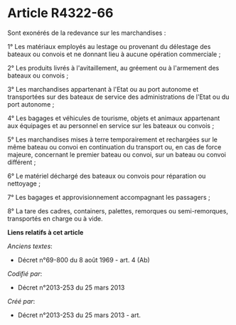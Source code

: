 # Article R4322-66

Sont exonérés de la redevance sur les marchandises :

1° Les matériaux employés au lestage ou provenant du délestage des bateaux ou convois et ne donnant lieu à aucune opération
commerciale ;

2° Les produits livrés à l'avitaillement, au gréement ou à l'armement des bateaux ou convois ;

3° Les marchandises appartenant à l'Etat ou au port autonome et transportées sur des bateaux de service des administrations
de l'Etat ou du port autonome ;

4° Les bagages et véhicules de tourisme, objets et animaux appartenant aux équipages et au personnel en service sur les
bateaux ou convois ;

5° Les marchandises mises à terre temporairement et rechargées sur le même bateau ou convoi en continuation du transport ou,
en cas de force majeure, concernant le premier bateau ou convoi, sur un bateau ou convoi différent ;

6° Le matériel déchargé des bateaux ou convois pour réparation ou nettoyage ;

7° Les bagages et approvisionnement accompagnant les passagers ;

8° La tare des cadres, containers, palettes, remorques ou semi-remorques, transportés en charge ou à vide.

**Liens relatifs à cet article**

_Anciens textes_:

  - Décret n°69-800 du 8 août 1969 - art. 4 (Ab)

_Codifié par_:

  - Décret n°2013-253 du 25 mars 2013

_Créé par_:

  - Décret n°2013-253 du 25 mars 2013 - art.
